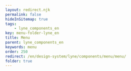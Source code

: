 ```yaml
---
layout: redirect.njk
permalink: false
hideInSitemap: true
tags: 
    - lyne_components_en
key: menu-folder-lyne_en
title: Menu
parent: lyne_components_en
keywords: menu
order: 250
redirect: /en/design-system/lyne/components/menu/menu/
folder: true
---
```

